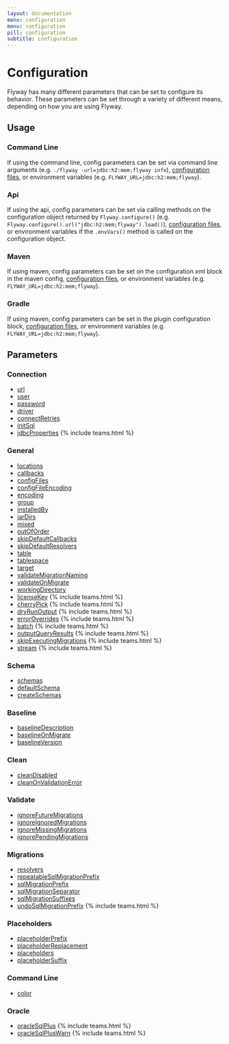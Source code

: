 ```yaml
---
layout: documentation
menu: configuration
menu: configuration
pill: configuration
subtitle: configuration
---
```


# Configuration

Flyway has many different parameters that can be set to configure its behavior. These parameters can be set through a variety of different means, depending on how you are using Flyway.

## Usage

### Command Line
If using the command line, config parameters can be set via command line arguments (e.g. `./flyway -url=jdbc:h2:mem;flyway info`), [configuration files](/documentation/configfiles), or environment variables (e.g. `FLYWAY_URL=jdbc:h2:mem;flyway`).

### Api
If using the api, config parameters can be set via calling methods on the configuration object returned by `Flyway.configure()` (e.g. `Flyway.configure().url("jdbc:h2:mem;flyway").load()`), [configuration files](/documentation/configfiles), or environment variables if the `.envVars()` method is called on the configuration object.

### Maven
If using maven, config parameters can be set on the configuration xml block in the maven config, [configuration files](/documentation/configfiles), or environment variables (e.g. `FLYWAY_URL=jdbc:h2:mem;flyway`).

### Gradle
If using maven, config parameters can be set in the plugin configuration block, [configuration files](/documentation/configfiles), or environment variables (e.g. `FLYWAY_URL=jdbc:h2:mem;flyway`).

## Parameters

### Connection
- [url](/documentation/configuration/url)
- [user](/documentation/configuration/user)
- [password](/documentation/configuration/password)
- [driver](/documentation/configuration/driver)
- [connectRetries](/documentation/configuration/connectRetries)
- [initSql](/documentation/configuration/initSql)
- [jdbcProperties](/documentation/configuration/jdbcProperties) {% include teams.html %}

### General

- [locations](/documentation/configuration/locations)
- [callbacks](/documentation/configuration/callbacks)
- [configFiles](/documentation/configuration/configFiles)
- [configFileEncoding](/documentation/configuration/configFileEncoding)
- [encoding](/documentation/configuration/encoding)
- [group](/documentation/configuration/group)
- [installedBy](/documentation/configuration/installedBy)
- [jarDirs](/documentation/configuration/jarDirs)
- [mixed](/documentation/configuration/mixed)
- [outOfOrder](/documentation/configuration/outOfOrder)
- [skipDefaultCallbacks](/documentation/configuration/skipDefaultCallbacks)
- [skipDefaultResolvers](/documentation/configuration/skipDefaultResolvers)
- [table](/documentation/configuration/table)
- [tablespace](/documentation/configuration/tablespace)
- [target](/documentation/configuration/target)
- [validateMigrationNaming](/documentation/configuration/validateMigrationNaming)
- [validateOnMigrate](/documentation/configuration/validateOnMigrate)
- [workingDirectory](/documentation/configuration/workingDirectory)
- [licenseKey](/documentation/configuration/licenseKey) {% include teams.html %}
- [cherryPick](/documentation/configuration/cherryPick) {% include teams.html %}
- [dryRunOutput](/documentation/configuration/dryRunOutput) {% include teams.html %}
- [errorOverrides](/documentation/configuration/errorOverrides) {% include teams.html %}
- [batch](/documentation/configuration/batch) {% include teams.html %}
- [outputQueryResults](/documentation/configuration/outputQueryResults) {% include teams.html %}
- [skipExecutingMigrations](/documentation/configuration/skipExecutingMigrations) {% include teams.html %}
- [stream](/documentation/configuration/stream) {% include teams.html %}

### Schema
- [schemas](/documentation/configuration/schemas)
- [defaultSchema](/documentation/configuration/defaultSchema)
- [createSchemas](/documentation/configuration/createSchemas)

### Baseline
- [baselineDescription](/documentation/configuration/baselineDescription)
- [baselineOnMigrate](/documentation/configuration/baselineOnMigrate)
- [baselineVersion](/documentation/configuration/baselineVersion)

### Clean
- [cleanDisabled](/documentation/configuration/cleanDisabled)
- [cleanOnValidationError](/documentation/configuration/cleanOnValidationError)

### Validate
- [ignoreFutureMigrations](/documentation/configuration/ignoreFutureMigrations)
- [ignoreIgnoredMigrations](/documentation/configuration/ignoreIgnoredMigrations)
- [ignoreMissingMigrations](/documentation/configuration/ignoreMissingMigrations)
- [ignorePendingMigrations](/documentation/configuration/ignorePendingMigrations)

### Migrations
- [resolvers](/documentation/configuration/resolvers)
- [repeatableSqlMigrationPrefix](/documentation/configuration/repeatableSqlMigrationPrefix)
- [sqlMigrationPrefix](/documentation/configuration/sqlMigrationPrefix)
- [sqlMigrationSeparator](/documentation/configuration/sqlMigrationSeparator)
- [sqlMigrationSuffixes](/documentation/configuration/sqlMigrationSuffixes)
- [undoSqlMigrationPrefix](/documentation/configuration/undoSqlMigrationPrefix) {% include teams.html %}

### Placeholders
- [placeholderPrefix](/documentation/configuration/placeholderPrefix)
- [placeholderReplacement](/documentation/configuration/placeholderReplacement)
- [placeholders](/documentation/configuration/placeholders)
- [placeholderSuffix](/documentation/configuration/placeholderSuffix)

### Command Line
- [color](/documentation/configuration/cliColor)

### Oracle
- [oracleSqlPlus](/documentation/configuration/oracleSqlPlus) {% include teams.html %}
- [oracleSqlPlusWarn](/documentation/configuration/oracleSqlPlusWarn) {% include teams.html %}